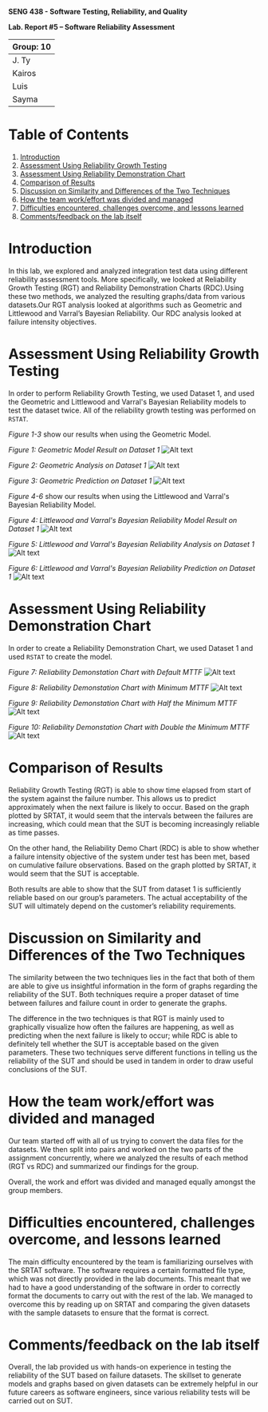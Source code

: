 **SENG 438 - Software Testing, Reliability, and Quality**

**Lab. Report \#5 – Software Reliability Assessment**

| Group: 10      |
|-----------------|
|J. Ty|   
|Kairos|   
|Luis|   
|Sayma|

# Table of Contents
1. [Introduction](#introduction)
2. [Assessment Using Reliability Growth Testing](#par1)
3. [Assessment Using Reliability Demonstration Chart](#par2)
4. [Comparison of Results](#par3)
5. [Discussion on Similarity and Differences of the Two Techniques](#par4)
6. [How the team work/effort was divided and managed](#par5)
7. [Difficulties encountered, challenges overcome, and lessons learned](#par6)
8. [Comments/feedback on the lab itself](#par7)


# Introduction<a name="introduction"></a>
In this lab, we explored and analyzed integration test data using different reliability assessment tools. More specifically, we looked at Reliability Growth Testing (RGT) and Reliability Demonstration Charts (RDC).Using these two methods, we analyzed the resulting graphs/data from various datasets.Our RGT analysis looked at algorithms such as Geometric and Littlewood and Varral’s Bayesian Reliability. Our RDC analysis looked at failure intensity objectives.

# Assessment Using Reliability Growth Testing<a name="par1"></a>

In order to perform Reliability Growth Testing, we used Dataset 1, and used the Geometric and Littlewood and Varral's Bayesian Reliability models to test the dataset twice.
All of the reliability growth testing was performed on `RSTAT`.

*Figure 1-3* show our results when using the Geometric Model.

*Figure 1: Geometric Model Result on Dataset 1*
![Alt text](/media/geomodel.jpg?raw=true "Geometric Model Result")

*Figure 2: Geometric Analysis on Dataset 1*
![Alt text](/media/geoanalysis.jpg?raw=true "Geometric Analysis")

*Figure 3: Geometric Prediction on Dataset 1*
![Alt text](/media/geoprediction.jpg?raw=true "Geometric Prediction")

*Figure 4-6* show our results when using the Littlewood and Varral's Bayesian Reliability Model.

*Figure 4: Littlewood and Varral's Bayesian Reliability Model Result on Dataset 1*
![Alt text](/media/lvmodel.jpg?raw=true "Littlewood and Varral's Bayesian Reliability Model Result")

*Figure 5: Littlewood and Varral's Bayesian Reliability Analysis on Dataset 1*
![Alt text](/media/lvanalysis.jpg?raw=true "Littlewood and Varral's Bayesian Reliability Analysis")

*Figure 6: Littlewood and Varral's Bayesian Reliability Prediction on Dataset 1*
![Alt text](/media/lvprediction.jpg?raw=true "Littlewood and Varral's Bayesian Reliability Prediction")

# Assessment Using Reliability Demonstration Chart<a name="par2"></a> 
In order to create a Reliability Demonstration Chart, we used Dataset 1 and used `RSTAT` to create the model.

*Figure 7: Reliability Demonstation Chart with Default MTTF*
![Alt text](/media/rdcorig.jpg?raw=true "RDC Default MTTF")

*Figure 8: Reliability Demonstation Chart with Minimum MTTF*
![Alt text](/media/rdcmin.jpg?raw=true "RDC Min MTTF")

*Figure 9: Reliability Demonstation Chart with Half the Minimum MTTF*
![Alt text](/media/rdchalf.jpg?raw=true "RDC Half MTTF")

*Figure 10: Reliability Demonstation Chart with Double the Minimum MTTF*
![Alt text](/media/rdcdouble.jpg?raw=true "RDC Double MTTF")

# Comparison of Results<a name="par3"></a>

Reliability Growth Testing (RGT) is able to show time elapsed from start of the system against the failure number. This allows us to predict approximately when the next failure is likely to occur. Based on the graph plotted by SRTAT, it would seem that the intervals between the failures are increasing, which could mean that the SUT is becoming increasingly reliable as time passes.

On the other hand, the Reliability Demo Chart (RDC) is able to show whether a failure intensity objective of the system under test has been met, based on cumulative failure observations. Based on the graph plotted by SRTAT, it would seem that the SUT is acceptable.

Both results are able to show that the SUT from dataset 1 is sufficiently reliable based on our group’s parameters. The actual acceptability of the SUT will ultimately depend on the customer’s reliability requirements.

# Discussion on Similarity and Differences of the Two Techniques<a name="par4"></a>

The similarity between the two techniques lies in the fact that both of them are able to give us insightful information in the form of graphs regarding the reliability of the SUT. Both techniques require a proper dataset of time between failures and failure count in order to generate the graphs.

The difference in the two techniques is that RGT is mainly used to graphically visualize how often the failures are happening, as well as predicting when the next failure is likely to occur; while RDC is able to definitely tell whether the SUT is acceptable based on the given parameters. These two techniques serve different functions in telling us the reliability of the SUT and should be used in tandem in order to draw useful conclusions of the SUT.

# How the team work/effort was divided and managed<a name="par5"></a>

Our team started off with all of us trying to convert the data files for the datasets. We then split into pairs and worked on the two parts of the assignment concurrently, where we analyzed the results of each method (RGT vs RDC) and summarized our findings for the group.

Overall, the work and effort was divided and managed equally amongst the group members.

# Difficulties encountered, challenges overcome, and lessons learned<a name="par6"></a>

The main difficulty encountered by the team is familiarizing ourselves with the SRTAT software. The software requires a certain formatted file type, which was not directly provided in the lab documents. This meant that we had to have a good understanding of the software in order to correctly format the documents to carry out with the rest of the lab. We managed to overcome this by reading up on SRTAT and comparing the given datasets with the sample datasets to ensure that the format is correct.

# Comments/feedback on the lab itself<a name="par7"></a>

Overall, the lab provided us with hands-on experience in testing the reliability of the SUT based on failure datasets. The skillset to generate models and graphs based on given datasets can be extremely helpful in our future careers as software engineers, since various reliability tests will be carried out on SUT.

